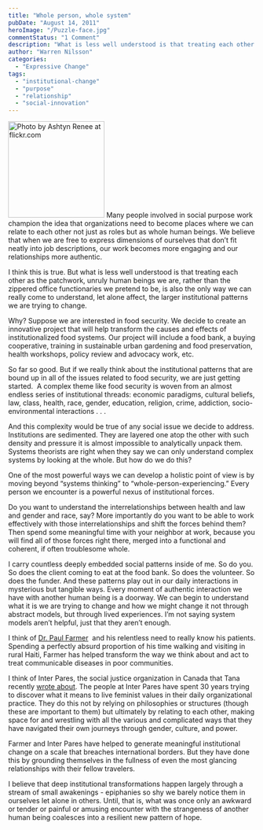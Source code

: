 ```yaml
---
title: "Whole person, whole system"
pubDate: "August 14, 2011"
heroImage: "/Puzzle-face.jpg"
commentStatus: "1 Comment"
description: "What is less well understood is that treating each other as the patchwork, unruly human beings we are, rather than the zippered office functionaries we pretend to be, is also the only way we can really come to understand, let alone affect, the larger institutional patterns we are trying to change […]"
author: "Warren Nilsson"
categories: 
  - "Expressive Change"
tags: 
  - "institutional-change"
  - "purpose"
  - "relationship"
  - "social-innovation"
---
```


<img id="left" width="196" height="196" src="/Puzzle-face.jpg" alt="Photo by Ashtyn Renee at flickr.com">
Many people involved in social purpose work champion the idea that organizations need to become places where we can relate to each other not just as roles but as whole human beings. We believe that when we are free to express dimensions of ourselves that don’t fit neatly into job descriptions, our work becomes more engaging and our relationships more authentic.

I think this is true. But what is less well understood is that treating each other as the patchwork, unruly human beings we are, rather than the zippered office functionaries we pretend to be, is also the only way we can really come to understand, let alone affect, the larger institutional patterns we are trying to change.

Why? Suppose we are interested in food security. We decide to create an innovative project that will help transform the causes and effects of institutionalized food systems. Our project will include a food bank, a buying cooperative, training in sustainable urban gardening and food preservation, health workshops, policy review and advocacy work, etc.

So far so good. But if we really think about the institutional patterns that are bound up in all of the issues related to food security, we are just getting started.  A complex theme like food security is woven from an almost endless series of institutional threads: economic paradigms, cultural beliefs, law, class, health, race, gender, education, religion, crime, addiction, socio-environmental interactions . . .

And this complexity would be true of any social issue we decide to address. Institutions are sedimented. They are layered one atop the other with such density and pressure it is almost impossible to analytically unpack them. Systems theorists are right when they say we can only understand complex systems by looking at the whole. But how do we do this?

One of the most powerful ways we can develop a holistic point of view is by moving beyond “systems thinking” to “whole-person-experiencing.” Every person we encounter is a powerful nexus of institutional forces.

Do you want to understand the interrelationships between health and law and gender and race, say? More importantly do you want to be able to work effectively with those interrelationships and shift the forces behind them? Then spend some meaningful time with your neighbor at work, because you will find all of those forces right there, merged into a functional and coherent, if often troublesome whole.

I carry countless deeply embedded social patterns inside of me. So do you. So does the client coming to eat at the food bank. So does the volunteer. So does the funder. And these patterns play out in our daily interactions in mysterious but tangible ways. Every moment of authentic interaction we have with another human being is a doorway. We can begin to understand what it is we are trying to change and how we might change it not through abstract models, but through lived experiences. I’m not saying system models aren’t helpful, just that they aren’t enough.

I think of [Dr. Paul Farmer](http://www.npr.org/templates/story/story.php?storyId=1472188)  and his relentless need to really know his patients. Spending a perfectly absurd proportion of his time walking and visiting in rural Haiti, Farmer has helped transform the way we think about and act to treat communicable diseases in poor communities.

I think of Inter Pares, the social justice organization in Canada that Tana recently [wrote about](https://organizationunbound.org/expressive-change/the-experience-of-inter-pares/). The people at Inter Pares have spent 30 years trying to discover what it means to live feminist values in their daily organizational practice. They do this not by relying on philosophies or structures (though these are important to them) but ultimately by relating to each other, making space for and wrestling with all the various and complicated ways that they have navigated their own journeys through gender, culture, and power.

Farmer and Inter Pares have helped to generate meaningful institutional change on a scale that breaches international borders. But they have done this by grounding themselves in the fullness of even the most glancing relationships with their fellow travelers.

I believe that deep institutional transformations happen largely through a stream of small awakenings - epiphanies so shy we barely notice them in ourselves let alone in others. Until, that is, what was once only an awkward or tender or painful or amusing encounter with the strangeness of another human being coalesces into a resilient new pattern of hope.
